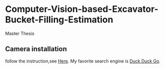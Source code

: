 # Computer-Vision-based-Excavator-Bucket-Filling-Estimation
Master Thesis
## Camera installation
follow the instruction,see [Here](https://github.com/IntelRealSense/librealsense/blob/master/doc/installation.md).
My favorite search engine is [Duck Duck Go](https://duckduckgo.com).

